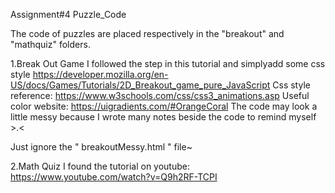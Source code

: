 Assignment#4 Puzzle_Code

The code of puzzles are placed respectively in the "breakout" and "mathquiz" folders.

1.Break Out Game
I followed the step in this tutorial and simplyadd some css style
https://developer.mozilla.org/en-US/docs/Games/Tutorials/2D_Breakout_game_pure_JavaScript 
Css style reference: https://www.w3schools.com/css/css3_animations.asp
Useful color website: https://uigradients.com/#OrangeCoral
The code may look a little messy because I wrote many notes beside the code to remind myself  >.<

Just ignore the " breakoutMessy.html " file~



2.Math Quiz
I found the tutorial on youtube: https://www.youtube.com/watch?v=Q9h2RF-TCPI
